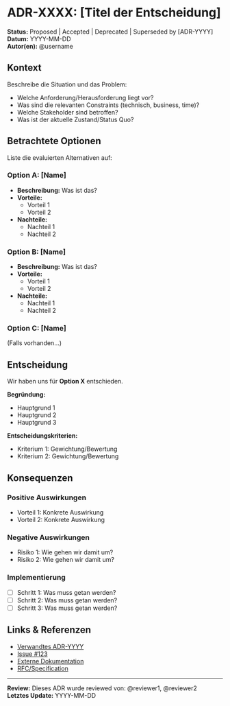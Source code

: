 # ADR-XXXX: [Titel der Entscheidung]

**Status:** Proposed | Accepted | Deprecated | Superseded by [ADR-YYYY]  
**Datum:** YYYY-MM-DD  
**Autor(en):** @username  

## Kontext

Beschreibe die Situation und das Problem:

- Welche Anforderung/Herausforderung liegt vor?
- Was sind die relevanten Constraints (technisch, business, time)?
- Welche Stakeholder sind betroffen?
- Was ist der aktuelle Zustand/Status Quo?

## Betrachtete Optionen

Liste die evaluierten Alternativen auf:

### Option A: [Name]
- **Beschreibung:** Was ist das?
- **Vorteile:** 
  - Vorteil 1
  - Vorteil 2
- **Nachteile:**
  - Nachteil 1
  - Nachteil 2

### Option B: [Name]
- **Beschreibung:** Was ist das?
- **Vorteile:** 
  - Vorteil 1
  - Vorteil 2
- **Nachteile:**
  - Nachteil 1
  - Nachteil 2

### Option C: [Name]
(Falls vorhanden...)

## Entscheidung

Wir haben uns für **Option X** entschieden.

**Begründung:**
- Hauptgrund 1
- Hauptgrund 2
- Hauptgrund 3

**Entscheidungskriterien:**
- Kriterium 1: Gewichtung/Bewertung
- Kriterium 2: Gewichtung/Bewertung

## Konsequenzen

### Positive Auswirkungen
- Vorteil 1: Konkrete Auswirkung
- Vorteil 2: Konkrete Auswirkung

### Negative Auswirkungen
- Risiko 1: Wie gehen wir damit um?
- Risiko 2: Wie gehen wir damit um?

### Implementierung
- [ ] Schritt 1: Was muss getan werden?
- [ ] Schritt 2: Was muss getan werden?
- [ ] Schritt 3: Was muss getan werden?

## Links & Referenzen

- [Verwandtes ADR-YYYY](YYYY-related-topic.md)
- [Issue #123](https://github.com/daydaylx/Disa_Ai/issues/123)
- [Externe Dokumentation](https://example.com)
- [RFC/Specification](https://example.com)

---

**Review:** Dieses ADR wurde reviewed von: @reviewer1, @reviewer2  
**Letztes Update:** YYYY-MM-DD